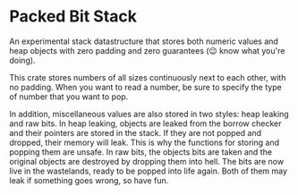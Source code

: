 Packed Bit Stack
===

An experimental stack datastructure that stores both numeric values and heap objects with zero padding and zero guarantees (😉 know what you're doing).

This crate stores numbers of all sizes continuously next to each other, with no padding. When you want to read a number, be sure to specify the type of number that you want to pop.

In addition, miscellaneous values are also stored in two styles: heap leaking and raw bits. In heap leaking, objects are leaked from the borrow checker and their pointers are stored in the stack. If they are not popped and dropped, their memory will leak. This is why the functions for storing and popping them are unsafe. In raw bits, the objects bits are taken and the original objects are destroyed by dropping them into hell. The bits are now live in the wastelands, ready to be popped into life again. Both of them may leak if something goes wrong, so have fun.